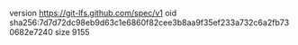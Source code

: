 version https://git-lfs.github.com/spec/v1
oid sha256:7d7d72dc98eb9d63c1e6860f82cee3b8aa9f35ef233a732c6a2fb730682e7240
size 9155
